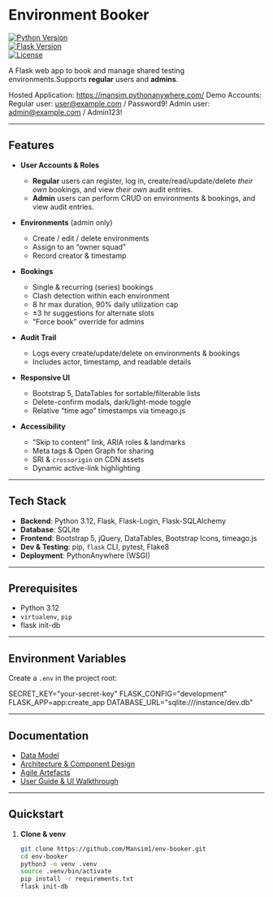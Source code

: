 # Environment Booker

[![Python Version](https://img.shields.io/badge/python-3.12-blue)](https://www.python.org/)  
[![Flask Version](https://img.shields.io/badge/flask-2.x-green)](https://flask.palletsprojects.com/)  
[![License](https://img.shields.io/badge/license-MIT-lightgrey)](LICENSE)

A Flask web app to book and manage shared testing environments.Supports **regular** users and **admins**.

Hosted Application: https://mansim.pythonanywhere.com/
Demo Accounts:
Regular user: user@example.com / Password9!
Admin user: admin@example.com / Admin123!

---

## Features

- **User Accounts & Roles**  
  - **Regular** users can register, log in, create/read/update/delete *their own* bookings, and view *their own* audit entries.  
  - **Admin** users can perform CRUD on environments & bookings, and view audit entries.

- **Environments** (admin only)  
  - Create / edit / delete environments  
  - Assign to an “owner squad”  
  - Record creator & timestamp

- **Bookings**  
  - Single & recurring (series) bookings  
  - Clash detection within each environment  
  - 8 hr max duration, 90% daily utilization cap  
  - ±3 hr suggestions for alternate slots  
  - “Force book” override for admins

- **Audit Trail**  
  - Logs every create/update/delete on environments & bookings  
  - Includes actor, timestamp, and readable details

- **Responsive UI**  
  - Bootstrap 5, DataTables for sortable/filterable lists  
  - Delete-confirm modals, dark/light-mode toggle  
  - Relative “time ago” timestamps via timeago.js

- **Accessibility**  
  - “Skip to content” link, ARIA roles & landmarks  
  - Meta tags & Open Graph for sharing  
  - SRI & `crossorigin` on CDN assets  
  - Dynamic active-link highlighting

---

## Tech Stack

- **Backend**: Python 3.12, Flask, Flask-Login, Flask-SQLAlchemy  
- **Database**: SQLite
- **Frontend**: Bootstrap 5, jQuery, DataTables, Bootstrap Icons, timeago.js  
- **Dev & Testing**: pip, `flask` CLI, pytest, Flake8  
- **Deployment**: PythonAnywhere (WSGI)

---

## Prerequisites

- Python 3.12  
- `virtualenv`, `pip`
- flask init-db

---

## Environment Variables

Create a `.env` in the project root:

SECRET_KEY="your-secret-key"
FLASK_CONFIG="development"
FLASK_APP=app:create_app
DATABASE_URL="sqlite:///instance/dev.db"

---

## Documentation

- [Data Model](docs/data-model.md)
- [Architecture & Component Design](docs/architecture.md)
- [Agile Artefacts](docs/agile-artifacts.md)
- [User Guide & UI Walkthrough](docs/user-guide.md)

---

## Quickstart

1. **Clone & venv**

   ```bash
   git clone https://github.com/Mansim1/env-booker.git
   cd env-booker
   python3 -m venv .venv
   source .venv/bin/activate
   pip install -r requirements.txt
   flask init-db
